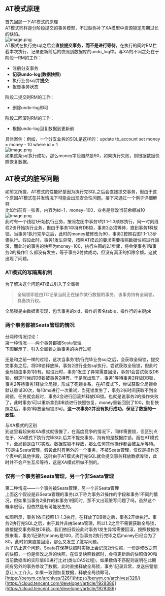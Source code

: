 <a name="oBv3k"></a>
## AT模式原理
首先回顾一下AT模式的原理<br />AT模式同样是分阶段提交的事务模型，不过缺弥补了XA模型中资源锁定周期过长的缺陷。<br />![image.png](https://cdn.nlark.com/yuque/0/2022/png/297975/1652254253201-a7bbf2fa-881f-49d9-a267-50438885a495.png#clientId=uf99e860e-ba19-4&from=paste&height=391&id=u5c810a13&originHeight=430&originWidth=805&originalType=binary&ratio=1&rotation=0&showTitle=false&size=44346&status=done&style=none&taskId=ub233f422-eafe-41bd-b05f-cbfda6cb63a&title=&width=731.8181659564502)<br />AT模式在执行完sql之后会**直接提交事务，而不是进行等待**，在执行的同时RM拦截本次执行，记录更新前后的快照到数据库的undo_log中。与XA的不同之处在于<br />阶段一RM的工作：

- 注册分支事务
- **记录undo-log(数据快照)**
- 执行业务sql并**提交**
- 报告事务状态

阶段二提交时RM的工作：

- 删除undo-log即可

阶段二回滚时RM的工作：

- 根据undo-log回复数据到更新前

具体案例：例如，一个分支业务的SQL是这样的：update tb_account set money = money - 10 where id = 1<br />![image.png](https://cdn.nlark.com/yuque/0/2022/png/297975/1652254370718-ea789da9-8a97-4a83-a0cd-24365edd3770.png#clientId=uf99e860e-ba19-4&from=paste&height=431&id=u8d9ee186&originHeight=474&originWidth=724&originalType=binary&ratio=1&rotation=0&showTitle=false&size=40653&status=done&style=none&taskId=ua0ce17ca-bac4-4271-97e9-8fba67acc06&title=&width=658.1818039161118)<br />如果这条sql执行成功，那么money字段自然是90，如果执行失败，则根据数据快照恢复数据。

<a name="UHkA5"></a>
## AT模式的脏写问题
如前文所提，AT模式的性能好是因为执行完SQL之后会直接提交事务，但由于这个原因AT模式在并发情况下可能会出现安全性问题。接下来通过一个例子详细解释<br />比如当前有一张表，内容为id=1，money=100，业务是修改当前余额减10<br />![image.png](https://cdn.nlark.com/yuque/0/2022/png/297975/1652254461036-93d1de88-9aaf-4a26-996c-cc25158b09d1.png#clientId=uf99e860e-ba19-4&from=paste&height=154&id=u6e48f9d3&originHeight=169&originWidth=629&originalType=binary&ratio=1&rotation=0&showTitle=false&size=8604&status=done&style=none&taskId=u9d41bf51-c99f-4fca-9e56-ee448eb331b&title=&width=571.8181694243568)<br />此时有一个线程1开始执行业务，按照左图中事务1的1.1-1.3顺序执行，同一时刻线程2也开始执行业务，但由于事务1中持有DB锁，事务2必须等待，直到事务1释放锁。当事务1执行完毕之后，此时的money被修改为90，事务2按照右图1.1-1.3步骤执行。假设此时，事务1发生异常，按照AT模式的要求需要按照数据快照进行回滚，而此时的事务的快照为money=100，执行左图的2.1步骤，将会使事务1和事务2的操作什么都没有发生，等于事务2付款成功，但没有真正的扣除余额。这就出现了问题。

<a name="uftqL"></a>
### AT模式的写隔离机制
为了解决这个问题AT模式引入了全局锁
> 全局锁即是由TC记录当前正在操作某行数据的事务，该事务持有全局锁，具备执行权。

全局锁是由数据表实现，包含事务的xid，操作的表名table，操作行的主键pk
<a name="PLf4Y"></a>
### 两个事务都被Seata管理的情况
分两种情况讨论：<br />第一种情况——两个事务都被Seata管理<br />下图展示了，引入全局锁之后事务的执行过程

还是和之前一样的过程，这次当事务1执行完毕业务sql之后，会获取全局锁，提交完事务之后，将DB锁释放掉。事务2进行业务sql执行，尝试获取全局锁，但此时全局锁由事务1持有。假设此时，事务1发生了异常需要回滚，事务1会尝试获取DB锁，但这时候的DB锁被事务2持有，于是就出现了，事务1等待事务2释放DB锁，事务2等待事务1释放全局锁，形成了死锁关系。在AT模式下，尝试获取全局锁会默认重试30次，每10ms进行一次重试，当死锁发生了，事务2长时间获取不到全局锁，任务就会超时，事务2会进行回滚并释放DB锁。也就是说事务2的操作失败了，此时事务1可以重新拿到DB锁进行快照恢复，money重新回到了100，恢复快照之后，事务1释放全局锁即可。**这一次事务2并没有执行成功，保证了数据的一致性**。

与XA模式的区别<br />到这里看起来和XA模式就很像了，在高度竞争的情况下，同样需要锁，但区别点在于，XA模式下执行完毕SQL后并不提交事务，持有的是数据库锁，而在AT模式下，全局锁是由TC实现。数据库锁不释放，那么任何其他操作都会被互斥等待。TC是由Seata管理，假设此时有另外的一个事务，不被Seata管理，仅仅是操作这个表中的其他字段，这时由于AT模式执行完SQL就会提交事务释放数据库锁，此时并不会产生互斥等待，这是XA模式所做不到的。
<a name="znGZC"></a>
### 仅有一个事务被Seata管理，另一个非Seata管理
第二种情况——一个事务被Seata管理，另一个非Seata管理<br />上面这个假设是非Seata管理的事务(以下称为事务2)操作的字段和事务1不同的情况，但如果当事务2操作的和事务1相同时，那不又出现脏写问题了吗，虽然这个概率很低，但依然是有可能发生的。

如图所示，事务1依旧按照1.1-1.3执行，在释放了DB锁之后，事务2开始执行。事务2执行完SQL之后，由于其并非由Seata管理，所以1.2之后不需要获取全局锁，直接提交事务释放DB锁。我们依旧假设此时事务1发生异常需要回滚，按照数据快照来看，事务1记录的money是100，而当事务2执行完毕之后money已经变为了80，此时如果直接回滚，那么又发生了脏写问题。<br />为了防止这个问题，Seata在保存快照时实际上会记录2份快照，一份是修改之前的快照，一份是修改之后的快照，在恢复快照数据时，会将更新后的快照值90和当前数据库的实际值80进行比对(类似CAS过程)，如果数值不匹配则说明在此期间有另外的事务修改了数据，此时直接释放全局锁，事务1记录异常，发送告警信息让人工介入。如果一致则恢复数据，释放全局锁即可。<br />[https://benym.cn/archives/326/](https://benym.cn/archives/326/)<br />[https://cloud.tencent.com/developer/article/1928386](https://cloud.tencent.com/developer/article/1928386)

